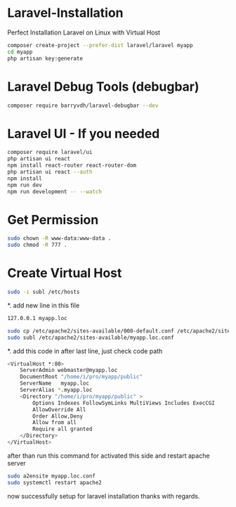 # Laravel-Installation
Perfect Installation Laravel on Linux with Virtual Host
```bash
composer create-project --prefer-dist laravel/laravel myapp
cd myapp
php artisan key:generate
```


# Laravel Debug Tools (debugbar)
```bash
composer require barryvdh/laravel-debugbar --dev
```

# Laravel UI - If you needed 
```bash
composer require laravel/ui
php artisan ui react
npm install react-router react-router-dom
php artisan ui react --auth
npm install
npm run dev
npm run development -- --watch

```
# Get Permission 
```bash
sudo chown -R www-data:www-data .
sudo chmod -R 777 .
```
# Create Virtual Host

```bash
sudo -i subl /etc/hosts

```
*. add new line in this file 

```bash
127.0.0.1 myapp.loc

```

```bash
sudo cp /etc/apache2/sites-available/000-default.conf /etc/apache2/sites-available/myapp.loc.conf
sudo subl /etc/apache2/sites-available/myapp.loc.conf

```
*. add this code in after last line, just check code path

```bash
<VirtualHost *:80>
    ServerAdmin webmaster@myapp.loc
    DocumentRoot "/home/i/pro/myapp/public"
    ServerName   myapp.loc
    ServerAlias *.myapp.loc
    <Directory "/home/i/pro/myapp/public" >
        Options Indexes FollowSymLinks MultiViews Includes ExecCGI
        AllowOverride All
        Order Allow,Deny
        Allow from all
        Require all granted
    </Directory>
</VirtualHost>

```

after than run this command for activated this side and restart apache server

```bash
sudo a2ensite myapp.loc.conf
sudo systemctl restart apache2

```
now successfully setup for laravel installation
thanks with regards. 
